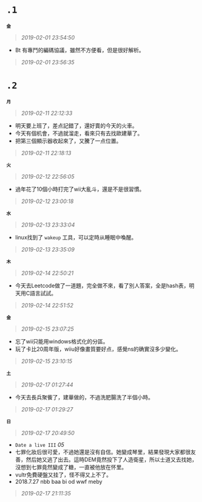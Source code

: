 **`.1`**
========
**`金`**
>*2019-02-01 23:54:50*
- Bt 有專鬥的編碼協議，雖然不方便看，但是很好解析。
>*2019-02-01 23:56:35*

**`.2`**
========
**`月`**
>*2019-02-11 22:12:33*
- 明天要上班了，差点記錯了，還好賣的今天的火車。
- 今天有個机會，不過就溜走，看來只有去找歐建華了。
- 把第三個顯示器收起來了，又騰了一点位置。
>*2019-02-11 22:18:13*

**`火`**
>*2019-02-12 22:56:05*
- 過年花了10個小時打完了wii大亂斗，還是不是很習慣。
>*2019-02-12 23:00:18*

**`水`**
>*2019-02-13 23:33:04*
- linux找到了 `wakeup` 工具，可以定時从睡眠中喚醒。
>*2019-02-13 23:35:09*

**`木`**
>*2019-02-14 22:50:21*
- 今天去Leetcode做了一道題，完全做不來，看了別人答案，全是hash表，明天用C語言試試。
>*2019-02-14 22:51:52*

**`金`**
>*2019-02-15 23:07:25*
- 忘了wii只能用windows格式化的分區。
- 玩了卡比20周年版，wiiu好像畫質要好点，感覺ns的确實沒多少變化。
>*2019-02-15 23:10:15*

**`土`**
>*2019-02-17 01:27:44*
- 今天去長兵聚飺了，建華做的，不過洗肥腸洗了半個小時。
>*2019-02-17 01:29:27*

**`日`**
>*2019-02-17 20:49:50*
- `Date a live III` *05*
- 七罪化妝后很可愛，不過她還是沒有自信。她變成琴里，結果發現大家都很友善，然后她又逃了出去。這時DEM竟然投下了人造衛星，所以士道又去找她，沒想到七罪竟然變成了糖，一直被他放在怀里。
- vultr免費硬盤又挂了，怪不得又上不了。
- 2018.7.27 nbb baa bi od wwf meby
>*2019-02-17 21:11:35*